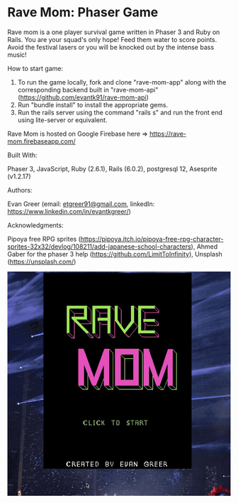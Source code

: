 # Rave Mom: Phaser Game

Rave mom is a one player survival game written in Phaser 3 and Ruby on Rails. You are your squad's only hope! Feed them water to score points. Avoid the festival lasers or you will be knocked out by the intense bass music!

How to start game:

1. To run the game locally, fork and clone "rave-mom-app" along with the corresponding backend built in "rave-mom-api" (https://github.com/evantk91/rave-mom-api)
2. Run "bundle install" to install the appropriate gems.
3. Run the rails server using the command "rails s" and run the front end using lite-server or equivalent.

Rave Mom is hosted on Google Firebase here => https://rave-mom.firebaseapp.com/

Built With:

Phaser 3, JavaScript, Ruby (2.6.1), Rails (6.0.2), postgresql 12, Asesprite (v1.2.17)

Authors:

Evan Greer (email: etgreer91@gmail.com, linkedIn: https://www.linkedin.com/in/evantkgreer/)

Acknowledgments:

Pipoya free RPG sprites (https://pipoya.itch.io/pipoya-free-rpg-character-sprites-32x32/devlog/108211/add-japanese-school-characters), Ahmed Gaber for the phaser 3 help (https://github.com/LimitToInfinity), Unsplash (https://unsplash.com/)

![](demo.gif)
